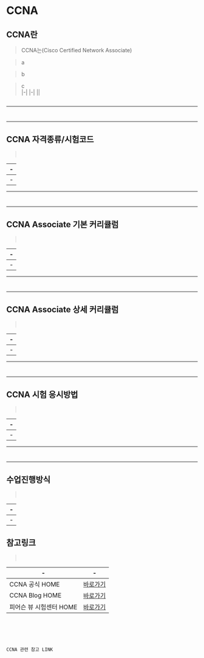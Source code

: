# CCNA

CCNA란
---
> CCNA는(Cisco Certified Network Associate) <br>

> a <br>

> b <br>

> c <br>
|-|
|-|
|<img src="" />|



```
```

---
#
---


CCNA 자격종류/시험코드
---
> <br>

|-|
|-|
|-|

---
#
---

CCNA Associate 기본 커리큘럼
---
> <br>

|-|
|-|
|-|

---
#
---

CCNA Associate 상세 커리큘럼
---
> <br>

|-|
|-|
|-|

---
#
---

CCNA 시험 응시방법
---
> <br>

|-|
|-|
|-|


---
#
---

수업진행방식
---
> <br>

|-|
|-|
|-|



참고링크
---
> <br>

|-|-|
|-|-|
|CCNA 공식 HOME|[바로가기]()|
|CCNA Blog HOME|[바로가기](https://blogs.cisco.com/)|
|피어슨 뷰 시험센터 HOME|[바로가기](https://korea.pearsonvue.com/)|


```





CCNA 관련 참고 LINK


```



